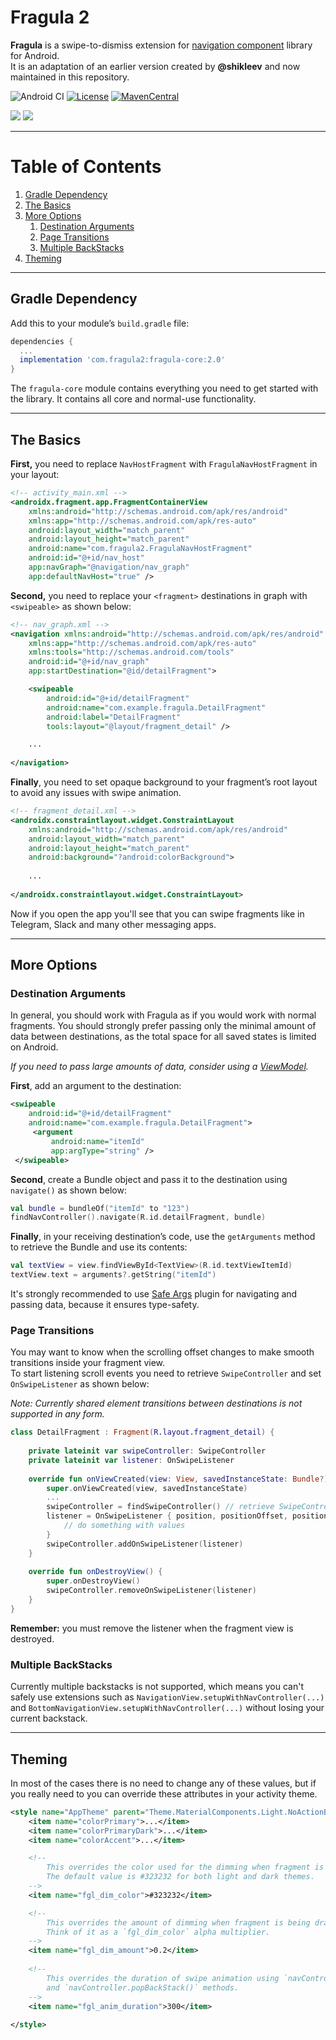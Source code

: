 # Fragula 2

**Fragula** is a swipe-to-dismiss extension for [navigation component](https://developer.android.com/guide/navigation/navigation-getting-started) library for Android.  
It is an adaptation of an earlier version created by **@shikleev** and now maintained in this repository.

![Android CI](https://github.com/massivemadness/Fragula/workflows/Android%20CI/badge.svg) [![License](https://img.shields.io/badge/License-Apache%202.0-blue.svg)](https://opensource.org/licenses/Apache-2.0) [![MavenCentral](https://img.shields.io/maven-central/v/com.fragula2/fragula-core?label=Download)](https://repo1.maven.org/maven2/com/fragula2/fragula-core/)

![](.github/images/showcase_1.gif) ![](.github/images/showcase_2.gif)

---

# Table of Contents

1. [Gradle Dependency](#gradle-dependency)
2. [The Basics](#the-basics)
3. [More Options](#more-options)
    1. [Destination Arguments](#destination-arguments)
    2. [Page Transitions](#page-transitions)
    3. [Multiple BackStacks](#multiple-backstacks)
4. [Theming](#theming)

---

## Gradle Dependency

Add this to your module’s `build.gradle` file:

```gradle
dependencies {
  ...
  implementation 'com.fragula2:fragula-core:2.0'
}
```

The `fragula-core` module contains everything you need to get started with the library. It contains all core and normal-use functionality.

---

## The Basics

**First,** you need to replace `NavHostFragment` with `FragulaNavHostFragment` in your layout:

```xml
<!-- activity_main.xml -->
<androidx.fragment.app.FragmentContainerView
    xmlns:android="http://schemas.android.com/apk/res/android"
    xmlns:app="http://schemas.android.com/apk/res-auto"
    android:layout_width="match_parent"
    android:layout_height="match_parent"
    android:name="com.fragula2.FragulaNavHostFragment" 
    android:id="@+id/nav_host"
    app:navGraph="@navigation/nav_graph"
    app:defaultNavHost="true" />
```

**Second,** you need to replace your `<fragment>` destinations in graph with `<swipeable>` as shown below:

```xml
<!-- nav_graph.xml -->
<navigation xmlns:android="http://schemas.android.com/apk/res/android"
    xmlns:app="http://schemas.android.com/apk/res-auto"
    xmlns:tools="http://schemas.android.com/tools"
    android:id="@+id/nav_graph"
    app:startDestination="@id/detailFragment">

    <swipeable
        android:id="@+id/detailFragment"
        android:name="com.example.fragula.DetailFragment"
        android:label="DetailFragment"
        tools:layout="@layout/fragment_detail" />

    ...
    
</navigation>
```

**Finally**, you need to set opaque background to your fragment’s root layout to avoid any issues with swipe animation.

```xml
<!-- fragment_detail.xml -->
<androidx.constraintlayout.widget.ConstraintLayout
    xmlns:android="http://schemas.android.com/apk/res/android"
    android:layout_width="match_parent"
    android:layout_height="match_parent"
    android:background="?android:colorBackground">
    
    ...
    
</androidx.constraintlayout.widget.ConstraintLayout>
```

Now if you open the app you'll see that you can swipe fragments like in Telegram, Slack and many 
other messaging apps.

---

## More Options

### Destination Arguments

In general, you should work with Fragula as if you would work with normal fragments. You should 
strongly prefer passing only the minimal amount of data between destinations, as the total space
for all saved states is limited on Android.

*If you need to pass large amounts of data, consider using a [ViewModel](https://developer.android.com/topic/libraries/architecture/viewmodel).*

**First**, add an argument to the destination:

```xml
<swipeable 
    android:id="@+id/detailFragment"
    android:name="com.example.fragula.DetailFragment">
     <argument
         android:name="itemId"
         app:argType="string" />
 </swipeable>
```

**Second**, create a Bundle object and pass it to the destination using `navigate()` as shown below: 

```kotlin
val bundle = bundleOf("itemId" to "123")
findNavController().navigate(R.id.detailFragment, bundle)
```

**Finally**, in your receiving destination’s code, use the `getArguments` method to retrieve the Bundle and use its contents:

```kotlin
val textView = view.findViewById<TextView>(R.id.textViewItemId)
textView.text = arguments?.getString("itemId")
```

It's strongly recommended to use [Safe Args](https://developer.android.com/jetpack/androidx/releases/navigation#safe_args) plugin for navigating and passing data, because it ensures type-safety.

### Page Transitions

You may want to know when the scrolling offset changes to make smooth transitions inside your fragment view.  
To start listening scroll events you need to retrieve `SwipeController` and set `OnSwipeListener` as shown below:

*Note: Currently shared element transitions between destinations is not supported in any form.*

```kotlin
class DetailFragment : Fragment(R.layout.fragment_detail) {
   
    private lateinit var swipeController: SwipeController
    private lateinit var listener: OnSwipeListener
    
    override fun onViewCreated(view: View, savedInstanceState: Bundle?) {
        super.onViewCreated(view, savedInstanceState)
        ...
        swipeController = findSwipeController() // retrieve SwipeController for a fragment
        listener = OnSwipeListener { position, positionOffset, positionOffsetPixels ->
            // do something with values
        }
        swipeController.addOnSwipeListener(listener)
    }
   
    override fun onDestroyView() {
        super.onDestroyView()
        swipeController.removeOnSwipeListener(listener)
    }
}
```

**Remember:** you must remove the listener when the fragment view is destroyed.

### Multiple BackStacks

Currently multiple backstacks is not supported, which means you can't safely use extensions such as
`NavigationView.setupWithNavController(...)` and `BottomNavigationView.setupWithNavController(...)`
without losing your current backstack.

---

## Theming

In most of the cases there is no need to change any of these values, but if you really need to you 
can override these attributes in your activity theme.

```xml
<style name="AppTheme" parent="Theme.MaterialComponents.Light.NoActionBar">
    <item name="colorPrimary">...</item>
    <item name="colorPrimaryDark">...</item>
    <item name="colorAccent">...</item>

    <!--
        This overrides the color used for the dimming when fragment is being dragged.
        The default value is #323232 for both light and dark themes.
    -->
    <item name="fgl_dim_color">#323232</item>

    <!--
        This overrides the amount of dimming when fragment is being dragged.
        Think of it as a `fgl_dim_color` alpha multiplier.
    -->
    <item name="fgl_dim_amount">0.2</item>
   
    <!--
        This overrides the duration of swipe animation using `navController.navigate(...)` 
        and `navController.popBackStack()` methods.
    -->
    <item name="fgl_anim_duration">300</item>
   
</style>
```